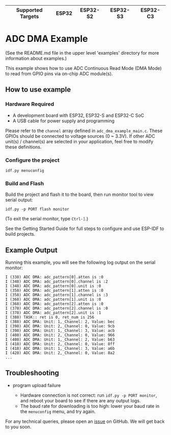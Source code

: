 | Supported Targets | ESP32 | ESP32-S2 | ESP32-S3 | ESP32-C3 |
| ----------------- | ----- | -------- | -------- | -------- |

# ADC DMA Example

(See the README.md file in the upper level 'examples' directory for more information about examples.)

This example shows how to use ADC Continuous Read Mode (DMA Mode) to read from GPIO pins via on-chip ADC module(s).

## How to use example

### Hardware Required

* A development board with ESP32, ESP32-S and ESP32-C SoC
* A USB cable for power supply and programming

Please refer to the `channel` array defined in `adc_dma_example_main.c`. These GPIOs should be connected to voltage sources (0 ~ 3.3V). If other ADC unit(s) / channel(s) are selected in your application,
feel free to modify these definitions.

### Configure the project

```
idf.py menuconfig
```

### Build and Flash

Build the project and flash it to the board, then run monitor tool to view serial output:

```
idf.py -p PORT flash monitor
```

(To exit the serial monitor, type ``Ctrl-]``.)

See the Getting Started Guide for full steps to configure and use ESP-IDF to build projects.

## Example Output

Running this example, you will see the following log output on the serial monitor:
```
I (338) ADC DMA: adc_pattern[0].atten is :0
I (348) ADC DMA: adc_pattern[0].channel is :2
I (348) ADC DMA: adc_pattern[0].unit is :0
I (358) ADC DMA: adc_pattern[1].atten is :0
I (358) ADC DMA: adc_pattern[1].channel is :3
I (368) ADC DMA: adc_pattern[1].unit is :0
I (368) ADC DMA: adc_pattern[2].atten is :0
I (378) ADC DMA: adc_pattern[2].channel is :0
I (378) ADC DMA: adc_pattern[2].unit is :1
I (388) TASK:: ret is 0, ret_num is 256
I (388) ADC DMA: Unit: 1,_Channel: 2, Value: bec
I (398) ADC DMA: Unit: 2,_Channel: 0, Value: 9cb
I (398) ADC DMA: Unit: 1,_Channel: 3, Value: acb
I (408) ADC DMA: Unit: 2,_Channel: 0, Value: 966
I (408) ADC DMA: Unit: 1,_Channel: 2, Value: b63
I (418) ADC DMA: Unit: 2,_Channel: 0, Value: 8ff
I (418) ADC DMA: Unit: 1,_Channel: 3, Value: a6b
I (428) ADC DMA: Unit: 2,_Channel: 0, Value: 8a2
...
```

## Troubleshooting

* program upload failure

    * Hardware connection is not correct: run `idf.py -p PORT monitor`, and reboot your board to see if there are any output logs.
    * The baud rate for downloading is too high: lower your baud rate in the `menuconfig` menu, and try again.

For any technical queries, please open an [issue](https://github.com/espressif/esp-idf/issues) on GitHub. We will get back to you soon.
